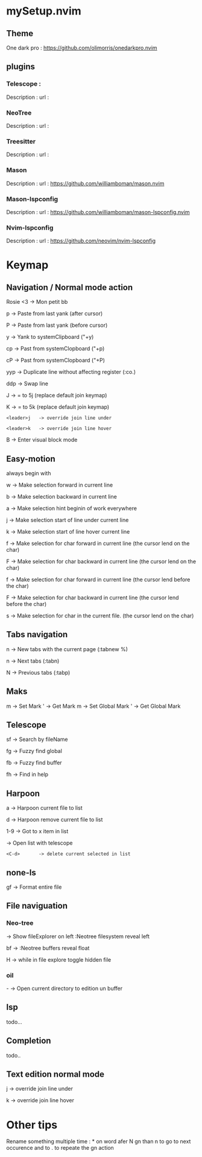 # mySetup.nvim

## Theme
One dark pro : https://github.com/olimorris/onedarkpro.nvim

## plugins

### Telescope :
Description : 
url : 

### NeoTree
Description : 
url : 

### Treesitter
Description : 
url : 

### Mason
Description : 
url : https://github.com/williamboman/mason.nvim

### Mason-lspconfig
Description : 
url : https://github.com/williamboman/mason-lspconfig.nvim

### Nvim-lspconfig
Description : 
url : https://github.com/neovim/nvim-lspconfig
# Keymap

## Navigation / Normal mode action
Rosie <3   -> Mon petit bb

<leader>p   -> Paste from last yank (after cursor)

<leader>P   -> Paste from last yank (before cursor)

<leader>y   -> Yank to systemClipboard ("+y)

<leader>cp  -> Past from systemClopboard ("+p)

<leader>cP  -> Past from systemClopboard ("+P)

yyp         -> Duplicate line without affecting register (:co.)

ddp         -> Swap line

J           -> = to 5j (replace default join keymap)

K           -> = to 5k (replace default join keymap)

    <leader>j   -> override join line under

    <leader>k   -> override join line hover

<leader>B   -> Enter visual block mode

## Easy-motion
always begin with <leader><leader>

w -> Make selection forward in current line

b -> Make selection backward in current line

a -> Make selection hint beginin of work everywhere

j -> Make selection start of line under current line

k -> Make selection start of line hover current line

f<char> -> Make selection for char forward in current line (the cursor lend on the char)

F<char> -> Make selection for char backward in current line (the cursor lend on the char)

f<char> -> Make selection for char forward in current line (the cursor lend before the char)

F<char> -> Make selection for char backward in current line (the cursor lend before the char)

s<char> -> Make selection for char in the current file. (the cursor lend on the char)


## Tabs navigation

<leader><leader>n -> New tabs with the current page (:tabnew %<CR>)

<leader>n   -> Next tabs (:tabn<CR>)

<leader>N   -> Previous tabs (:tabp<CR>)

## Maks
m<char>     -> Set Mark
'<char>     -> Get Mark
m<CHAR>     -> Set Global Mark
'<CHAR>     -> Get Global Mark

## Telescope

<leader>sf  -> Search by fileName

<leader>fg  -> Fuzzy find global

<leader>fb  -> Fuzzy find buffer

<leader>fh  -> Find in help

## Harpoon

<leader>a   -> Harpoon current file to list

<leader>d   -> Harpoon remove current file to list

<leader>1-9 -> Got to x item in list

<C-e>       -> Open list with telescope

    <C-d>       -> delete current selected in list

## none-ls

<leader>gf  -> Format entire file

## File naviguation

### Neo-tree

<C-n>       -> Show fileExplorer on left :Neotree filesystem reveal left<CR>

<leader>bf  -> :Neotree buffers reveal float<CR>

H           -> while in file explore toggle hidden file


### oil
\-           -> Open current directory to edition un buffer

## lsp
todo...

## Completion
todo..

## Text edition normal mode

<leader>j   -> override join line under

<leader>k   -> override join line hover

# Other tips

Rename something multiple time : 
\* on word afer N <action>gn than n to go to next occurence and to . to repeate the gn action

